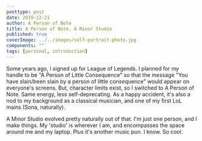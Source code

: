 ```yaml
---
posttype: post
date: 2019-12-21
author: A Person of Note
title: A Person of Note, A Minor Studio
published: true
coverImage: ../../images/self-portrait-photo.jpg
components: ""
tags: [personal, introduction]
---
```




Some years ago, I signed up for League of Legends. I planned for my handle to be "A Person of Little Consequence" so that the message "You have slain/been slain by a person of little consequence" would appear on everyone's screens. But, character limits exist, so I switched to A Person of Note. Same energy, less self-deprecating. As a happy accident, it's also a nod to my background as a classical musician, and one of my first LoL mains (Sona, naturally).

A Minor Studio evolved pretty naturally out of that. I'm just one person, and I make things. My 'studio' is wherever I am, and encompasses the space around me and my laptop. Plus it's another music pun. I know. So cool.

